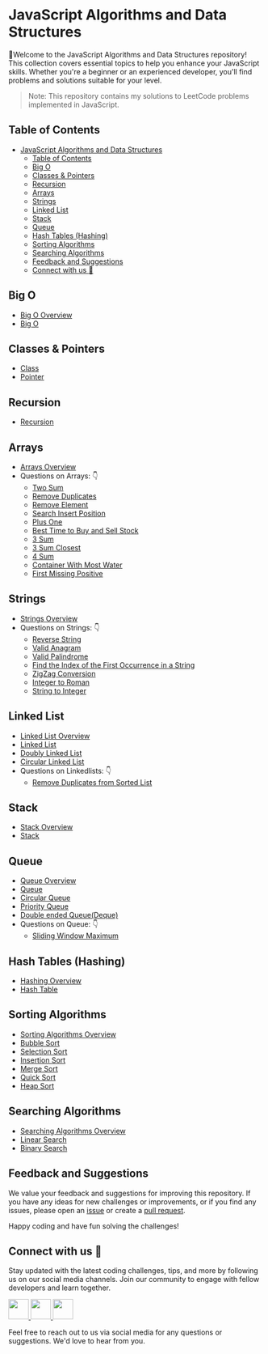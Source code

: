 # JavaScript Algorithms and Data Structures

👋Welcome to the JavaScript Algorithms and Data Structures repository! This collection covers essential topics to help you enhance your JavaScript skills. Whether you're a beginner or an experienced developer, you'll find problems and solutions suitable for your level.

> Note: This repository contains my solutions to LeetCode problems implemented in JavaScript.

## Table of Contents

- [JavaScript Algorithms and Data Structures](#javascript-algorithms-and-data-structures)
  - [Table of Contents](#table-of-contents)
  - [Big O](#big-o)
  - [Classes \& Pointers](#classes--pointers)
  - [Recursion](#recursion)
  - [Arrays](#arrays)
  - [Strings](#strings)
  - [Linked List](#linked-list)
  - [Stack](#stack)
  - [Queue](#queue)
  - [Hash Tables (Hashing)](#hash-tables-hashing)
  - [Sorting Algorithms](#sorting-algorithms)
  - [Searching Algorithms](#searching-algorithms)
  - [Feedback and Suggestions](#feedback-and-suggestions)
  - [Connect with us :gift_heart:](#connect-with-us-gift_heart)

## Big O

- [Big O Overview](BigO/README.md)
- [Big O](BigO/big.js)

## Classes & Pointers

- [Class](Classes&Pointers/classes.js)
- [Pointer](Classes&Pointers/pointers.js)

## Recursion

- [Recursion](Recursion/Recursion.js)

## Arrays

- [Arrays Overview](Arrays/array.js)
- Questions on Arrays: 👇
  - [Two Sum](Arrays/TwoSum.js)
  - [Remove Duplicates](Arrays/removeDuplicates.js)
  - [Remove Element](Arrays/removeElement.js)
  - [Search Insert Position](Arrays/searchInsert.js)
  - [Plus One](Arrays/plusOne.js)
  - [Best Time to Buy and Sell Stock](Arrays/bestTimeBuySellStock.js)
  - [3 Sum](Arrays/3Sum.js)
  - [3 Sum Closest](Arrays/3SumClosest.js)
  - [4 Sum](Arrays/4Sum.js)
  - [Container With Most Water](Arrays/mostWater.js)
  - [First Missing Positive](Arrays/missingFirstPositive.js)

## Strings

- [Strings Overview](Strings/strings.js)
- Questions on Strings: 👇
  - [Reverse String](Strings/Reverse.js)
  - [Valid Anagram](Strings/validAnagram.js)
  - [Valid Palindrome](Strings/validPalindrome.js)
  - [Find the Index of the First Occurrence in a String](Strings/findIndex.js)
  - [ZigZag Conversion](Strings/Zigzag.js)
  - [Integer to Roman](Strings/IntegerToRoman.js)
  - [String to Integer](Strings/stringToInteger.js)

## Linked List

- [Linked List Overview](LinkedList/README.md)
- [Linked List](LinkedList/Linkedlist.js)
- [Doubly Linked List](LinkedList/Doublyll.js)
- [Circular Linked List](LinkedList/Circularll.js)
- Questions on Linkedlists: 👇
  - [Remove Duplicates from Sorted List](LinkedList/removeDuplicates.js)

## Stack

- [Stack Overview](Stack/README.md)
- [Stack](Stack/stack.js)

## Queue

- [Queue Overview](Queue/README.md)
- [Queue](Queue/queue.js)
- [Circular Queue](Queue/circularQueue.js)
- [Priority Queue](Queue/priorityQueue.js)
- [Double ended Queue(Deque)](Queue/deque.js)
- Questions on Queue: 👇
  - [Sliding Window Maximum](Queue/slidingWindow.js)

## Hash Tables (Hashing)

- [Hashing Overview](Hashing/README.md)
- [Hash Table](Hashing/hashTable.js)

## Sorting Algorithms

- [Sorting Algorithms Overview](SortingAlgorithms/README.md)
- [Bubble Sort](SortingAlgorithms/bubbleSort.js)
- [Selection Sort](SortingAlgorithms/selectionSort.js)
- [Insertion Sort](SortingAlgorithms/insertionSort.js)
- [Merge Sort](SortingAlgorithms/mergeSort.js)
- [Quick Sort](SortingAlgorithms/quickSort.js)
- [Heap Sort](SortingAlgorithms/heapSort.js)

## Searching Algorithms

- [Searching Algorithms Overview](SearchingAlgorithms/README.md)
- [Linear Search](SearchingAlgorithms/linearSearch.js)
- [Binary Search](SearchingAlgorithms/binarySearch.js)

## Feedback and Suggestions

We value your feedback and suggestions for improving this repository. If you have any ideas for new challenges or improvements, or if you find any issues, please open an [issue](https://github.com/abhishekkushwahaa/JSAlgoDSMaster/issues) or create a [pull request](https://github.com/abhishekkushwahaa/JSAlgoDSMaster/pulls).

Happy coding and have fun solving the challenges!

## Connect with us :gift_heart:

Stay updated with the latest coding challenges, tips, and more by following us on our social media channels. Join our community to engage with fellow developers and learn together.

<div>
  <a href="https://www.linkedin.com/in/abhishekkushwahaa/">
    <img src="https://upload.wikimedia.org/wikipedia/commons/thumb/c/ca/LinkedIn_logo_initials.png/640px-LinkedIn_logo_initials.png" width="40" height="40">
  </a>
  <a href="https://www.instagram.com/abhishekkushwaha.me/">
    <img src="https://www.freepnglogos.com/uploads/logo-ig-png/logo-ig-instagram-new-logo-vector-download-13.png" width="40" height="40">
  </a>
  <a href="https://twitter.com/AbhishekKushwaa">
    <img src="https://upload.wikimedia.org/wikipedia/commons/5/57/X_logo_2023_%28white%29.png" width="40" height="40">
  </a>
</div>

Feel free to reach out to us via social media for any questions or suggestions. We'd love to hear from you.
